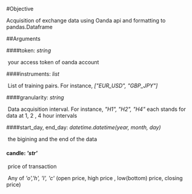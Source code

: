 #Objective

Acquisition of exchange data using Oanda api and formatting to pandas.Dataframe

##Arguments

####token: *string*

​		your access token of oanda account

####instruments: *list*

​		List of training pairs. For instance, *["EUR_USD", "GBP_JPY"]*

####granularity: *string*

​		Data acquisition interval.  For instance,  *"H1", "H2", "H4"* each stands for data at 1, 2 , 4 hour intervals

####start_day, end_day:  *datetime.datetime(year, month, day)*

​		the bigining and the end of the data

#### candle:  *'str'*

​		price of transaction 

​		Any of *'o','h', 'l', 'c'*  (open price, high price , low(bottom) price, closing price)





